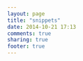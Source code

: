```yaml
---
layout: page
title: "snippets"
date: 2014-10-21 17:13
comments: true
sharing: true
footer: true
---
```

